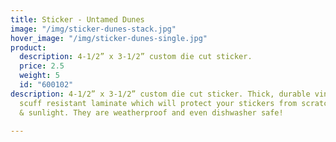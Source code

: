 ```yaml
---
title: Sticker - Untamed Dunes
image: "/img/sticker-dunes-stack.jpg"
hover_image: "/img/sticker-dunes-single.jpg"
product:
  description: 4-1/2” x 3-1/2” custom die cut sticker.
  price: 2.5
  weight: 5
  id: "600102"
description: 4-1/2” x 3-1/2” custom die cut sticker. Thick, durable vinyl  with a
  scuff resistant laminate which will protect your stickers from scratches, water
  & sunlight. They are weatherproof and even dishwasher safe!

---
```

